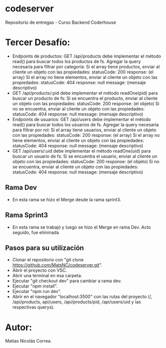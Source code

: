 # codeserver
Repositorio de entregas - Curso Backend Coderhouse

# Tercer Desafío:
- Endpoints de productos:
GET /api/products debe implementar el método read() para buscar todos los productos de fs. Agregar la query necesaria para filtrar por categoría:
Si el array tiene productos, enviar al cliente un objeto con las propiedades:
statusCode: 200
response: (el array)
Si el array no tiene elementos, enviar al cliente un objeto con las propiedades:
statusCode: 404
response: null
message: (mensaje descriptivo)
- GET /api/products/:pid debe implementar el método readOne(pid) para buscar un producto de fs:
Si se encuentra el producto, enviar al cliente un objeto con las propiedades:
statusCode: 200
response: (el objeto)
Si no se encuentra, enviar al cliente un objeto con las propiedades:
statusCode: 404
response: null
message: (mensaje descriptivo)
- Endpoints de usuarios:
GET /api/users debe implementar el método read() para buscar todos los usuarios de fs. Agregar la query necesaria para filtrar por rol:
Si el array tiene usuarios, enviar al cliente un objeto con las propiedades:
statusCode: 200
response: (el array)
Si el array no tiene elementos, enviar al cliente un objeto con las propiedades:
statusCode: 404
response: null
message: (mensaje descriptivo)
- GET /api/users/:uid debe implementar el método readOne(uid) para buscar un usuario de fs:
Si se encuentra el usuario, enviar al cliente un objeto con las propiedades:
statusCode: 200
response: (el objeto)
Si no se encuentra, enviar al cliente un objeto con las propiedades:
statusCode: 404
response: null
message: (mensaje descriptivo)


## Rama Dev
- En esta rama se hizo el Merge desde la rama sprint3.

## Rama Sprint3
- En esta rama se trabajó y luego se hizo el Merge en rama Dev. Acto seguido, fue eliminada

## Pasos para su utilización
- Clonar el repositorio con 
"git clone https://github.com/MatsNC/codeserver.git".
- Abrir el proyecto con VSC.
- Abrir una terminal en esa carpeta.
- Ejecutar "git checkout dev" para cambiar a rama dev.
- Ejecutar "npm install".
- Ejecutar "npm run dev".
- Abrir en el navegador "localhost:3500" con las rutas del proyecto (/, /api/products, api/users, /api/products/pid, /api/users/uid y las respectivas querys).

# Autor:
Matías Nicolás Correa.
